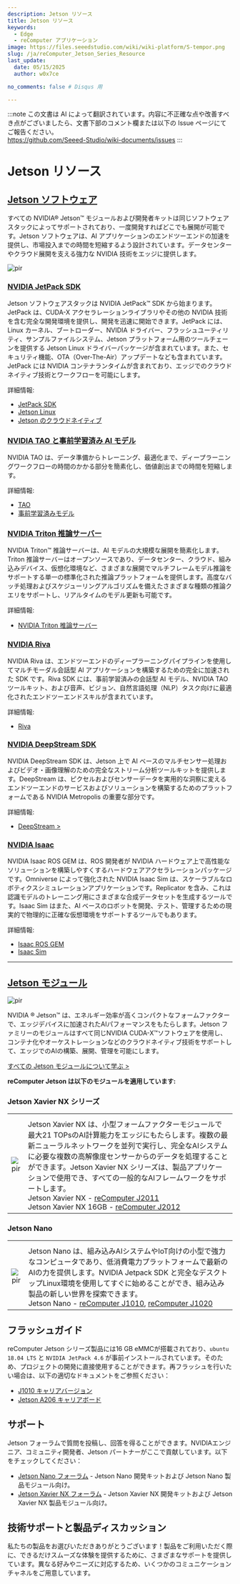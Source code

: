 ```yaml
---
description: Jetson リソース
title: Jetson リソース
keywords:
  - Edge
  - reComputer アプリケーション
image: https://files.seeedstudio.com/wiki/wiki-platform/S-tempor.png
slug: /ja/reComputer_Jetson_Series_Resource
last_update:
  date: 05/15/2025
  author: w0x7ce

no_comments: false # Disqus 用

---
```

:::note
この文書は AI によって翻訳されています。内容に不正確な点や改善すべき点がございましたら、文書下部のコメント欄または以下の Issue ページにてご報告ください。  
https://github.com/Seeed-Studio/wiki-documents/issues
:::

# Jetson リソース

## [Jetson ソフトウェア](https://developer.nvidia.com/embedded/develop/software)

すべての NVIDIA® Jetson™ モジュールおよび開発者キットは同じソフトウェアスタックによってサポートされており、一度開発すればどこでも展開が可能です。Jetson ソフトウェアは、AI アプリケーションのエンドツーエンドの加速を提供し、市場投入までの時間を短縮するよう設計されています。データセンターやクラウド展開を支える強力な NVIDIA 技術をエッジに提供します。

<p style={{textAlign: 'center'}}><img src="https://files.seeedstudio.com/wiki/recomputerzhongwen/rewendang.png" alt="pir" width={800} height="auto" /></p>

### [NVIDIA JetPack SDK](https://developer.nvidia.com/embedded/jetpack)

Jetson ソフトウェアスタックは NVIDIA JetPack™ SDK から始まります。JetPack は、CUDA-X アクセラレーションライブラリやその他の NVIDIA 技術を含む完全な開発環境を提供し、開発を迅速に開始できます。JetPack には、Linux カーネル、ブートローダー、NVIDIA ドライバー、フラッシュユーティリティ、サンプルファイルシステム、Jetson プラットフォーム用のツールチェーンを提供する Jetson Linux ドライバーパッケージが含まれています。また、セキュリティ機能、OTA（Over-The-Air）アップデートなども含まれています。JetPack には NVIDIA コンテナランタイムが含まれており、エッジでのクラウドネイティブ技術とワークフローを可能にします。

詳細情報:

- [JetPack SDK](https://developer.nvidia.com/embedded/jetpack)
- [Jetson Linux](https://developer.nvidia.com/embedded/linux-tegra)
- [Jetson のクラウドネイティブ](https://developer.nvidia.com/embedded/jetson-cloud-native)

### [NVIDIA TAO と事前学習済み AI モデル](https://developer.nvidia.com/tao)

NVIDIA TAO は、データ準備からトレーニング、最適化まで、ディープラーニングワークフローの時間のかかる部分を簡素化し、価値創出までの時間を短縮します。

詳細情報:

- [TAO](https://developer.nvidia.com/tao)
- [事前学習済みモデル](https://developer.nvidia.com/tao-toolkit)

### [NVIDIA Triton 推論サーバー](https://developer.nvidia.com/nvidia-triton-inference-server)

NVIDIA Triton™ 推論サーバーは、AI モデルの大規模な展開を簡素化します。Triton 推論サーバーはオープンソースであり、データセンター、クラウド、組み込みデバイス、仮想化環境など、さまざまな展開でマルチフレームモデル推論をサポートする単一の標準化された推論プラットフォームを提供します。高度なバッチ処理およびスケジューリングアルゴリズムを備えたさまざまな種類の推論クエリをサポートし、リアルタイムのモデル更新も可能です。

詳細情報:

- [NVIDIA Triton 推論サーバー](https://developer.nvidia.com/nvidia-triton-inference-server)

### [NVIDIA Riva](https://developer.nvidia.com/riva)

NVIDIA Riva は、エンドツーエンドのディープラーニングパイプラインを使用してマルチモーダル会話型 AI アプリケーションを構築するための完全に加速された SDK です。Riva SDK には、事前学習済みの会話型 AI モデル、NVIDIA TAO ツールキット、および音声、ビジョン、自然言語処理（NLP）タスク向けに最適化されたエンドツーエンドスキルが含まれています。

詳細情報:

- [Riva](https://developer.nvidia.com/riva)

### [NVIDIA DeepStream SDK](https://developer.nvidia.com/deepstream-sdk)

NVIDIA DeepStream SDK は、Jetson 上で AI ベースのマルチセンサー処理およびビデオ・画像理解のための完全なストリーム分析ツールキットを提供します。DeepStream は、ピクセルおよびセンサーデータを実用的な洞察に変えるエンドツーエンドのサービスおよびソリューションを構築するためのプラットフォームである NVIDIA Metropolis の重要な部分です。

詳細情報:

- [DeepStream >](https://developer.nvidia.com/deepstream-sdk)

### [NVIDIA Isaac](https://developer.nvidia.com/isaac-sdk)

NVIDIA Isaac ROS GEM は、ROS 開発者が NVIDIA ハードウェア上で高性能なソリューションを構築しやすくするハードウェアアクセラレーションパッケージです。Omniverse によって強化された NVIDIA Isaac Sim は、スケーラブルなロボティクスシミュレーションアプリケーションです。Replicator を含み、これは認識モデルのトレーニング用にさまざまな合成データセットを生成するツールです。Isaac Sim はまた、AI ベースのロボットを開発、テスト、管理するための現実的で物理的に正確な仮想環境をサポートするツールでもあります。

詳細情報:

- [Isaac ROS GEM](https://developer.nvidia.com/isaac-ros-gems)
- [Isaac Sim](https://developer.nvidia.com/isaac-sim)

---

## [Jetson モジュール](https://developer.nvidia.com/embedded/jetson-modules)

<p style={{textAlign: 'center'}}><img src="https://files.seeedstudio.com/wiki/recomputerzhongwen/rewendang2.png" alt="pir" width={500} height="auto" /></p>

NVIDIA ® Jetson™ は、エネルギー効率が高くコンパクトなフォームファクターで、エッジデバイスに加速されたAIパフォーマンスをもたらします。Jetson ファミリーのモジュールはすべて同じNVIDIA CUDA-X™ソフトウェアを使用し、コンテナ化やオーケストレーションなどのクラウドネイティブ技術をサポートして、エッジでのAIの構築、展開、管理を可能にします。

[すべての Jetson モジュールについて学ぶ >](https://developer.nvidia.com/embedded/jetson-modules)

**reComputer Jetson は以下のモジュールを適用しています:**

### Jetson Xavier NX シリーズ

<table align="center">
  <tbody><tr>
      <th align="center" />
      <th align="center" />
    </tr>
    <tr>
      <td align="center"><p style={{textAlign: 'center'}}><img src="https://files.seeedstudio.com/wiki/recomputerzhongwen/rewendang3.jpg" alt="pir" width={300} height="auto" /></p></td>
      <td align="left">Jetson Xavier NX は、小型フォームファクターモジュールで最大21 TOPsのAI計算能力をエッジにもたらします。複数の最新ニューラルネットワークを並列で実行し、完全なAIシステムに必要な複数の高解像度センサーからのデータを処理することができます。Jetson Xavier NX シリーズは、製品アプリケーションで使用でき、すべての一般的なAIフレームワークをサポートします。<br /> Jetson Xavier NX - <a href="https://www.seeedstudio.com/Jetson-20-1-H1-p-5328.html">reComputer J2011</a><br /> Jetson Xavier NX 16GB - <a href="https://www.seeedstudio.com/Jetson-20-1-H2-p-5329.html">reComputer J2012</a></td>
    </tr>
  </tbody>
</table>

### Jetson Nano

<table align="center">
  <tbody><tr>
      <th align="center" />
      <th align="center" />
    </tr>
    <tr>
      <td align="center"><p style={{textAlign: 'center'}}><img src="https://files.seeedstudio.com/wiki/recomputerzhongwen/rewendang4.jpg" alt="pir" width={300} height="auto" /></p></td>
      <td align="left">Jetson Nano は、組み込みAIシステムやIoT向けの小型で強力なコンピュータであり、低消費電力プラットフォームで最新のAIの力を提供します。NVIDIA Jetpack SDK と完全なデスクトップLinux環境を使用してすぐに始めることができ、組み込み製品の新しい世界を探索できます。<br /> Jetson Nano - <a href="https://www.seeedstudio.com/Jetson-10-1-A0-p-5336.html">reComputer J1010</a>, <a href="https://www.seeedstudio.com/Jetson-10-1-H0-p-5335.html">reComputer J1020</a></td>
    </tr>
  </tbody>
</table>

## フラッシュガイド

reComputer Jetson シリーズ製品には16 GB eMMCが搭載されており、`ubuntu 18.04 LTS` と `NVIDIA JetPack 4.6` が事前インストールされています。そのため、プロジェクトの開発に直接使用することができます。再フラッシュを行いたい場合は、以下の適切なドキュメントをご参照ください：

- [J1010 キャリアバージョン](https://wiki.seeedstudio.com/reComputer_J1010_J101_Flash_Jetpack/)
- [Jetson A206 キャリアボード](https://wiki.seeedstudio.com/reComputer_J1020_A206_Flash_JetPack/)

## サポート

Jetson フォーラムで質問を投稿し、回答を得ることができます。NVIDIAエンジニア、コミュニティ開発者、Jetson パートナーがここで貢献しています。以下をチェックしてください：

- [Jetson Nano フォーラム](https://forums.developer.nvidia.com/c/agx-autonomous-machines/jetson-embedded-systems/jetson-nano) - Jetson Nano 開発キットおよび Jetson Nano 製品モジュール向け。
- [Jetson Xavier NX フォーラム](https://forums.developer.nvidia.com/c/agx-autonomous-machines/jetson-embedded-systems/jetson-xavier-nx) - Jetson Xavier NX 開発キットおよび Jetson Xavier NX 製品モジュール向け。

## 技術サポートと製品ディスカッション

私たちの製品をお選びいただきありがとうございます！製品をご利用いただく際に、できるだけスムーズな体験を提供するために、さまざまなサポートを提供しています。異なる好みやニーズに対応するため、いくつかのコミュニケーションチャネルをご用意しています。

<div class="button_tech_support_container">
<a href="https://forum.seeedstudio.com/" class="button_forum"></a> 
<a href="https://www.seeedstudio.com/contacts" class="button_email"></a>
</div>

<div class="button_tech_support_container">
<a href="https://discord.gg/eWkprNDMU7" class="button_discord"></a> 
<a href="https://github.com/Seeed-Studio/wiki-documents/discussions/69" class="button_discussion"></a>
</div>